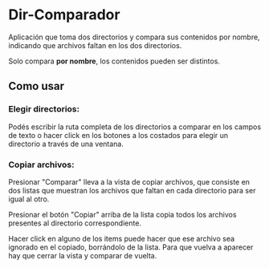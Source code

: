 # Dir-Comparador
Aplicación que toma dos directorios y compara sus contenidos por nombre, indicando que archivos faltan en los dos directorios.

Solo compara **por nombre**, los contenidos pueden ser distintos.

## Como usar

### Elegir directorios:
Podés escribir la ruta completa de los directorios a comparar en
los campos de texto o hacer click en los botones a los costados
para elegir un directorio a través de una ventana.

### Copiar archivos:
Presionar "Comparar" lleva a la vista de copiar archivos, que 
consiste en dos listas que muestran los archivos que faltan en cada
directorio para ser igual al otro.

Presionar el botón "Copiar" arriba de la lista copia todos los
archivos presentes al directorio correspondiente.

Hacer click en alguno de los items puede hacer que ese archivo sea
ignorado en el copiado, borrándolo de la lista. Para que vuelva a
aparecer hay que cerrar la vista y comparar de vuelta.